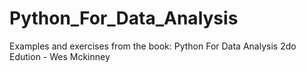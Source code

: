 # Python_For_Data_Analysis
Examples and exercises from the book: Python For Data Analysis 2do Edution - Wes Mckinney
